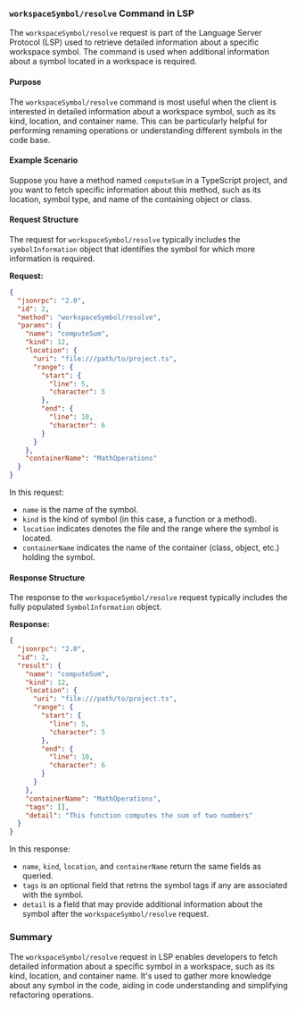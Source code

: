 ### `workspaceSymbol/resolve` Command in LSP

The `workspaceSymbol/resolve` request is part of the Language Server Protocol (LSP) used to retrieve detailed information about a specific workspace symbol. The command is used when additional information about a symbol located in a workspace is required.

#### Purpose

The `workspaceSymbol/resolve` command is most useful when the client is interested in detailed information about a workspace symbol, such as its kind, location, and container name. This can be particularly helpful for performing renaming operations or understanding different symbols in the code base.

#### Example Scenario

Suppose you have a method named `computeSum` in a TypeScript project, and you want to fetch specific information about this method, such as its location, symbol type, and name of the containing object or class.

#### Request Structure

The request for `workspaceSymbol/resolve` typically includes the `symbolInformation` object that identifies the symbol for which more information is required.

**Request:**

```json
{
  "jsonrpc": "2.0",
  "id": 2,
  "method": "workspaceSymbol/resolve",
  "params": {
    "name": "computeSum",
    "kind": 12,
    "location": {
      "uri": "file:///path/to/project.ts",
      "range": {
        "start": {
          "line": 5,
          "character": 5
        },
        "end": {
          "line": 10,
          "character": 6
        }
      }
    },
    "containerName": "MathOperations"
  }
}
```
In this request:
- `name` is the name of the symbol.
- `kind` is the kind of symbol (in this case, a function or a method).
- `location` indicates denotes the file and the range where the symbol is located.
- `containerName` indicates the name of the container (class, object, etc.) holding the symbol.

#### Response Structure

The response to the `workspaceSymbol/resolve` request typically includes the fully populated `SymbolInformation` object.

**Response:**

```json
{
  "jsonrpc": "2.0",
  "id": 2,
  "result": {
    "name": "computeSum",
    "kind": 12,
    "location": {
      "uri": "file:///path/to/project.ts",
      "range": {
        "start": {
          "line": 5,
          "character": 5
        },
        "end": {
          "line": 10,
          "character": 6
        }
      }
    },
    "containerName": "MathOperations",
    "tags": [],
    "detail": "This function computes the sum of two numbers"
  }
}
```
In this response:
- `name`, `kind`, `location`, and `containerName` return the same fields as queried.
- `tags` is an optional field that retrns the symbol tags if any are associated with the symbol.
- `detail` is a field that may provide additional information about the symbol after the `workspaceSymbol/resolve` request.

### Summary

The `workspaceSymbol/resolve` request in LSP enables developers to fetch detailed information about a specific symbol in a workspace, such as its kind, location, and container name. It's used to gather more knowledge about any symbol in the code, aiding in code understanding and simplifying refactoring operations.